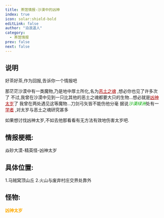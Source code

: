 ```yaml
---
title: 茶馆情报-沙漠中的凶神
index: true
icon: solar:shield-bold
editLink: false
author: "泊浪道人"
category:
  - 茶馆情报
prev: false
next: false
---
```


## 说明

好茶好茶,作为回报,告诉你一个情报吧

那茫茫沙漠中有一类魔物,乃是地中厚土所化,名为<span style="color: #AA0000;"><span style="text-decoration: underline;">恶土之魂</span></span>&nbsp;,想必你也见了许多次了
不过,我曾在沙漠中见到一只比其他的恶土之魂都要大只的生物…想必就是<span style="color: #AA0000;"><span style="text-decoration: underline;">凶神太岁</span></span>了
我曾在两处遇见这等魔物…刀剑弓矢皆不能伤他分毫
据说<span style="color: #00AA00;"><span style="font-style: italic;">沙漠绿洲</span></span>处有一<span style="color: #AA0000;"><span style="text-decoration: underline;">学者</span></span>&nbsp;,对太岁与恶土之魂研究甚多

如果想讨伐凶神太岁,不如去他那看看有无方法有效地伤害太岁吧.

## 情报梗概:

焱砂大漠-精英怪-凶神太岁

## 具体位置:

1.马贼窝顶山丘
2.火山与废弃村庄交界处靠外

## 怪物:

<span style="color: #FFAA00;"><span style="font-weight: bold;">凶神太岁</span></span>